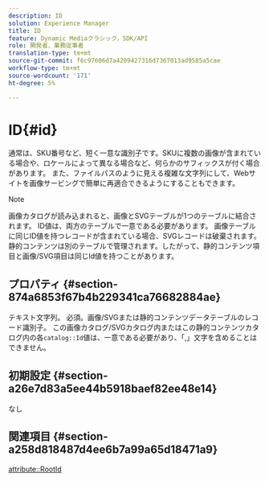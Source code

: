 ```yaml
---
description: ID
solution: Experience Manager
title: ID
feature: Dynamic Mediaクラシック，SDK/API
role: 開発者、業務従事者
translation-type: tm+mt
source-git-commit: f6c97606d7a4209427316d7367013ad9585a5cae
workflow-type: tm+mt
source-wordcount: '171'
ht-degree: 5%

---
```



# ID{#id}

通常は、SKU番号など、短く一意な識別子です。SKUに複数の画像が含まれている場合や、ロケールによって異なる場合など、何らかのサフィックスが付く場合があります。 また、ファイルパスのように見える複雑な文字列にして、Webサイトを画像サービングで簡単に再適合できるようにすることもできます。

>[!NOTE]
>
>画像カタログが読み込まれると、画像とSVGテーブルが1つのテーブルに結合されます。 ID値は、両方のテーブルで一意である必要があります。 画像テーブルに同じID値を持つレコードが含まれている場合、SVGレコードは破棄されます。 静的コンテンツは別のテーブルで管理されます。したがって、静的コンテンツ項目と画像/SVG項目は同じId値を持つことがあります。

## プロパティ {#section-874a6853f67b4b229341ca76682884ae}

テキスト文字列。 必須。画像/SVGまたは静的コンテンツデータテーブルのレコード識別子。 この画像カタログ/SVGカタログ内またはこの静的コンテンツカタログ内の各`catalog::Id`値は、一意である必要があり、「,」文字を含めることはできません。

## 初期設定 {#section-a26e7d83a5ee44b5918baef82ee48e14}

なし

## 関連項目 {#section-a258d818487d4ee6b7a99a65d18471a9}

[attribute::RootId](../../../../../../is-api/image-catalog/image-serving-api-ref/c-image-catalog-reference/c-attributes-reference/r-rootid.md#reference-13653312925e4a08b90f99961d53f546)
